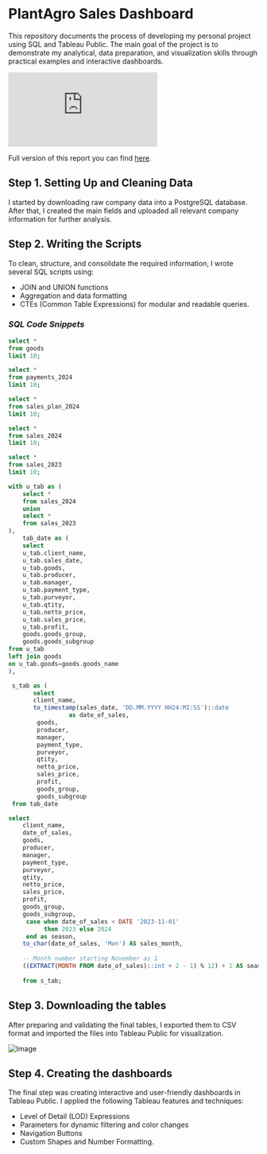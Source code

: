 # PlantAgro Sales Dashboard

This repository documents the process of developing my personal project using SQL and Tableau Public.
The main goal of the project is to demonstrate my analytical, data preparation, and visualization skills through practical examples and interactive dashboards.

![Dashboard.pdf](https://github.com/user-attachments/files/22901990/Dashboard.pdf)

Full version of this report you can find <a href="https://public.tableau.com/app/profile/maria.vengrin/viz/PlantAgroSalesDashboard/Dashboard">here</a>.

## Step 1. Setting Up and Cleaning Data
I started by downloading raw company data into a PostgreSQL database.
After that, I created the main fields and uploaded all relevant company information for further analysis.

## Step 2. Writing the Scripts
To clean, structure, and consolidate the required information, I wrote several SQL scripts using:
- JOIN and UNION functions
- Aggregation and data formatting
- CTEs (Common Table Expressions) for modular and readable queries.

### *SQL Code Snippets*

```sql
select *
from goods
limit 10;

select *
from payments_2024
limit 10;

select *
from sales_plan_2024
limit 10;

select *
from sales_2024
limit 10;

select *
from sales_2023
limit 10;
```

```sql
with u_tab as (
	select * 
    from sales_2024
    union
    select *
    from sales_2023
),
    tab_date as ( 
	select 
    u_tab.client_name,
	u_tab.sales_date,
	u_tab.goods,
	u_tab.producer,
	u_tab.manager,
	u_tab.payment_type,
	u_tab.purveyor,
	u_tab.qtity,
	u_tab.netto_price,
	u_tab.sales_price,
    u_tab.profit,
	goods.goods_group,
    goods.goods_subgroup 
from u_tab
left join goods
on u_tab.goods=goods.goods_name
),  
```   

```sql
 s_tab as (	
       select 
	   client_name,
	   to_timestamp(sales_date, 'DD.MM.YYYY HH24:MI:SS')::date 
	             as date_of_sales,
    	goods,
	    producer,
	    manager,
     	payment_type,
    	purveyor,
	    qtity,
	    netto_price,
        sales_price,
        profit,
	    goods_group,
        goods_subgroup 
 from tab_date
``` 

```sql
select
	client_name,
	date_of_sales,
	goods,
	producer,
	manager,
	payment_type,
	purveyor,
	qtity,
	netto_price,
    sales_price,
    profit,
	goods_group,
    goods_subgroup,
	 case when date_of_sales < DATE '2023-11-01'
	      then 2023 else 2024
	 end as season,
	to_char(date_of_sales, 'Mon') AS sales_month,
    
    -- Month number starting November as 1
    ((EXTRACT(MONTH FROM date_of_sales)::int + 2 - 1) % 12) + 1 AS season_month_num
    
	from s_tab;
``` 

## Step 3. Downloading the tables
After preparing and validating the final tables, I exported them to CSV format and imported the files into Tableau Public for visualization.

![Image](https://github.com/user-attachments/assets/5ce93960-9276-462f-bee0-de64276322e8)


## Step 4. Creating the dashboards
The final step was creating interactive and user-friendly dashboards in Tableau Public.
I applied the following Tableau features and techniques:
- Level of Detail (LOD) Expressions
- Parameters for dynamic filtering and color changes
- Navigation Buttons
- Custom Shapes and Number Formatting.

